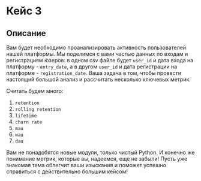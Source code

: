 # Кейс 3

## Описание

Вам будет необходимо проанализировать активность пользователей нашей платформы. Мы поделимся с вами частью данных по входам и регистрациям юзеров: в одном csv файле будет `user_id` и дата входа на платформу - `entry_date`, а в другом `user_id` и дата регистрации на платформе - `registration_date`. Ваша задача в том, чтобы провести настоящий большой анализ и рассчитать несколько ключевых метрик.

Считать будем много:

1.  `retention`
2.  `rolling retention`
3.  `lifetime`
4.  `churn rate`
5.  `mau`
6.  `wau`
7.  `dau`

Вам не понадобятся новые модули, только чистый Python. И конечно же понимание метрик, которые вы, надеемся, еще не забыли! Пусть уже знакомая тема облегчит ваши изыскания и поможет успешно справиться с действительно большим кейсом!
